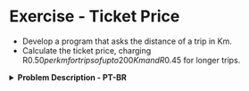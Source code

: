 # Exercise - Ticket Price
- Develop a program that asks the distance of a trip in Km.
- Calculate the ticket price, charging R$0.50 per km for trips of up to 200Km and R$0.45 for longer trips.

<details >
  <summary><b>Problem Description - PT-BR</b></summary>

- Desenvolva um programa que pergunte a distância de uma viagem em Km.
- Calcule o preço da passagem, cobrando R$0,50 por Km para viagens de até 200Km e R$0,45 parta viagens mais longas.

</details>